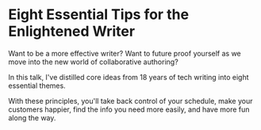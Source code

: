 # Eight Essential Tips for the Enlightened Writer

Want to be a more effective writer?  Want to future proof yourself as we move into the new world of collaborative authoring?

In this talk, I've distilled core ideas from 18 years of tech writing into eight essential themes.

With these principles, you'll take back control of your schedule, make your customers happier, find the info you need more easily,
and have more fun along the way.
